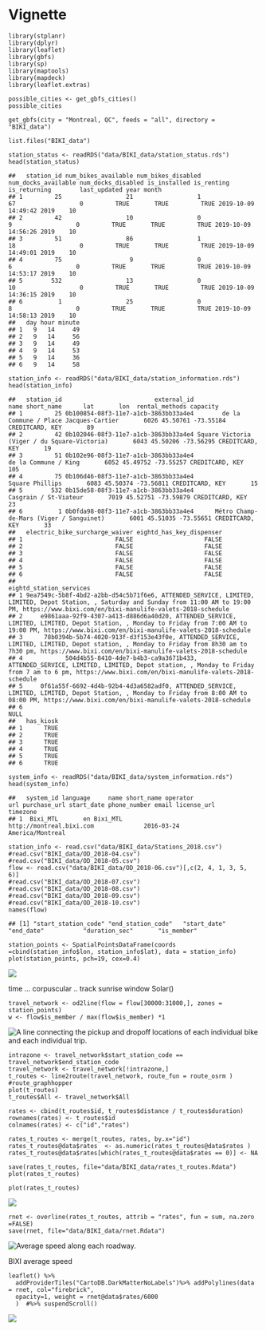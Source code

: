Vignette
========


    library(stplanr)
    library(dplyr) 
    library(leaflet)
    library(gbfs)
    library(sp)
    library(maptools)
    library(mapdeck)
    library(leaflet.extras)

    possible_cities <- get_gbfs_cities()
    possible_cities

    get_gbfs(city = "Montreal, QC", feeds = "all", directory = "BIKI_data")

    list.files("BIKI_data")

    station_status <- readRDS("data/BIKI_data/station_status.rds")
    head(station_status)

    ##   station_id num_bikes_available num_bikes_disabled num_docks_available num_docks_disabled is_installed is_renting is_returning        last_updated year month
    ## 1         25                  21                  1                  67                  0         TRUE       TRUE         TRUE 2019-10-09 14:49:42 2019    10
    ## 2         42                  10                  0                   9                  0         TRUE       TRUE         TRUE 2019-10-09 14:56:26 2019    10
    ## 3         51                  86                  1                  18                  0         TRUE       TRUE         TRUE 2019-10-09 14:49:01 2019    10
    ## 4         75                   9                  0                   6                  0         TRUE       TRUE         TRUE 2019-10-09 14:53:17 2019    10
    ## 5        532                  13                  0                  10                  0         TRUE       TRUE         TRUE 2019-10-09 14:36:15 2019    10
    ## 6          1                  25                  0                   8                  0         TRUE       TRUE         TRUE 2019-10-09 14:58:13 2019    10
    ##   day hour minute
    ## 1   9   14     49
    ## 2   9   14     56
    ## 3   9   14     49
    ## 4   9   14     53
    ## 5   9   14     36
    ## 6   9   14     58

    station_info <- readRDS("data/BIKI_data/station_information.rds")
    head(station_info)

    ##   station_id                          external_id                                         name short_name      lat       lon  rental_methods capacity
    ## 1         25 0b100854-08f3-11e7-a1cb-3863bb33a4e4        de la Commune / Place Jacques-Cartier       6026 45.50761 -73.55184 CREDITCARD, KEY       89
    ## 2         42 0b102046-08f3-11e7-a1cb-3863bb33a4e4 Square Victoria (Viger / du Square-Victoria)       6043 45.50206 -73.56295 CREDITCARD, KEY       19
    ## 3         51 0b102e96-08f3-11e7-a1cb-3863bb33a4e4                         de la Commune / King       6052 45.49752 -73.55257 CREDITCARD, KEY      105
    ## 4         75 0b106d46-08f3-11e7-a1cb-3863bb33a4e4                              Square Phillips       6083 45.50374 -73.56811 CREDITCARD, KEY       15
    ## 5        532 0b15de58-08f3-11e7-a1cb-3863bb33a4e4                        Casgrain / St-Viateur       7019 45.52751 -73.59879 CREDITCARD, KEY       23
    ## 6          1 0b0fda98-08f3-11e7-a1cb-3863bb33a4e4      Métro Champ-de-Mars (Viger / Sanguinet)       6001 45.51035 -73.55651 CREDITCARD, KEY       33
    ##   electric_bike_surcharge_waiver eightd_has_key_dispenser
    ## 1                          FALSE                    FALSE
    ## 2                          FALSE                    FALSE
    ## 3                          FALSE                    FALSE
    ## 4                          FALSE                    FALSE
    ## 5                          FALSE                    FALSE
    ## 6                          FALSE                    FALSE
    ##                                                                                                                                                                                eightd_station_services
    ## 1 9ea7549c-5b8f-4bd2-a2bb-d54c5b71f6e6, ATTENDED_SERVICE, LIMITED, LIMITED, Depot Station, , Saturday and Sunday from 11:00 AM to 19:00 PM, https://www.bixi.com/en/bixi-manulife-valets-2018-schedule
    ## 2     e9861aaa-92f9-4307-a413-d886d6a40d20, ATTENDED_SERVICE, LIMITED, LIMITED, Depot Station, , Monday to Friday from 7:00 AM to 19:00 PM, https://www.bixi.com/en/bixi-manulife-valets-2018-schedule
    ## 3      78b0394b-5b74-4020-913f-d3f153e43f0e, ATTENDED_SERVICE, LIMITED, LIMITED, Depot station, , Monday to Friday from 8h30 am to 7h30 pm, https://www.bixi.com/en/bixi-manulife-valets-2018-schedule
    ## 4            504d4b55-8410-4de7-b4b3-ca9a3671b433, ATTENDED_SERVICE, LIMITED, LIMITED, Depot station, , Monday to Friday from 7 am to 6 pm, https://www.bixi.com/en/bixi-manulife-valets-2018-schedule
    ## 5     0f61a55f-6692-4d4b-92b4-4d3a6582adf0, ATTENDED_SERVICE, LIMITED, LIMITED, Depot Station, , Monday to Friday from 8:00 AM to 08:00 PM, https://www.bixi.com/en/bixi-manulife-valets-2018-schedule
    ## 6                                                                                                                                                                                                 NULL
    ##   has_kiosk
    ## 1      TRUE
    ## 2      TRUE
    ## 3      TRUE
    ## 4      TRUE
    ## 5      TRUE
    ## 6      TRUE

    system_info <- readRDS("data/BIKI_data/system_information.rds")
    head(system_info)

    ##   system_id language     name short_name operator                      url purchase_url start_date phone_number email license_url         timezone
    ## 1  Bixi_MTL       en Bixi_MTL                     http://montreal.bixi.com              2016-03-24                                America/Montreal

    station_info <- read.csv("data/BIKI_data/Stations_2018.csv")
    #read.csv("BIKI_data/OD_2018-04.csv")
    #read.csv("BIKI_data/OD_2018-05.csv")
    flow <- read.csv("data/BIKI_data/OD_2018-06.csv")[,c(2, 4, 1, 3, 5, 6)]
    #read.csv("BIKI_data/OD_2018-07.csv")
    #read.csv("BIKI_data/OD_2018-08.csv")
    #read.csv("BIKI_data/OD_2018-09.csv")
    #read.csv("BIKI_data/OD_2018-10.csv")
    names(flow)

    ## [1] "start_station_code" "end_station_code"   "start_date"         "end_date"           "duration_sec"       "is_member"

    station_points <- SpatialPointsDataFrame(coords =cbind(station_info$lon, station_info$lat), data = station_info)
    plot(station_points, pch=19, cex=0.4)

![](02-Vignette_files/figure-markdown_strict/unnamed-chunk-9-1.png)

time … corpuscular .. track sunrise window Solar()

    travel_network <- od2line(flow = flow[30000:31000,], zones = station_points)
    w <- flow$is_member / max(flow$is_member) *1

![A line connecting the pickup and dropoff locations of each individual
bike and each individual trip.
](02-Vignette_files/figure-markdown_strict/unnamed-chunk-11-1.png)

    intrazone <- travel_network$start_station_code == travel_network$end_station_code
    travel_network <- travel_network[!intrazone,]
    t_routes <- line2route(travel_network, route_fun = route_osrm ) 
    #route_graphhopper
    plot(t_routes)
    t_routes$All <- travel_network$All

    rates <- cbind(t_routes$id, t_routes$distance / t_routes$duration)
    rownames(rates) <- t_routes$id
    colnames(rates) <- c("id","rates")

    rates_t_routes <- merge(t_routes, rates, by.x="id")
    rates_t_routes@data$rates  <- as.numeric(rates_t_routes@data$rates )
    rates_t_routes@data$rates[which(rates_t_routes@data$rates == 0)] <- NA

    save(rates_t_routes, file="data/BIKI_data/rates_t_routes.Rdata")
    plot(rates_t_routes)

    plot(rates_t_routes)

![](02-Vignette_files/figure-markdown_strict/unnamed-chunk-14-1.png)

    rnet <- overline(rates_t_routes, attrib = "rates", fun = sum, na.zero =FALSE)
    save(rnet, file="data/BIKI_data/rnet.Rdata")

![Average speed along each roadway.
](02-Vignette_files/figure-markdown_strict/unnamed-chunk-16-1.png)

BIXI average speed

    leaflet() %>% 
      addProviderTiles("CartoDB.DarkMatterNoLabels")%>% addPolylines(data = rnet, col="firebrick",  
      opacity=1, weight = rnet@data$rates/6000
      )  #%>% suspendScroll()

![](02-Vignette_files/figure-markdown_strict/unnamed-chunk-17-1.png)
